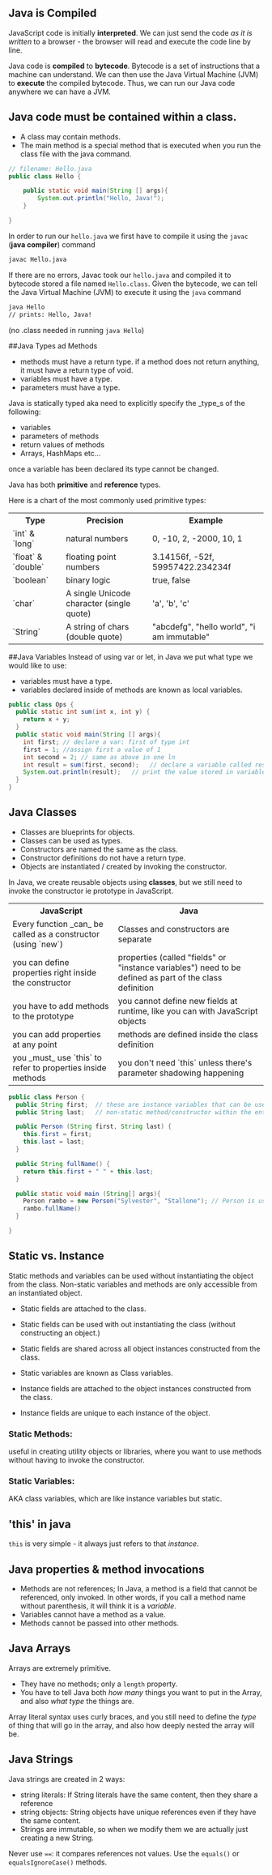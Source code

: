 ## Java is Compiled
JavaScript code is initially **interpreted**. We can just send the code *as it is written* to a browser - the browser will read and execute the code line by line.


Java code is **compiled** to **bytecode**. Bytecode is a set of instructions that a machine can understand. We can then use the Java Virtual Machine (JVM) to **execute** the compiled bytecode. Thus, we can run our Java code anywhere we can have a JVM.


## Java code must be contained within a class.
- A class may contain methods.
- The main method is a special method that is executed when you run the class file with the java command.

```java
// filename: Hello.java
public class Hello {

    public static void main(String [] args){
        System.out.println("Hello, Java!");
    }

}
```

In order to run our `hello.java` we first have to compile it using the `javac` (**java compiler**) command

```bash
javac Hello.java
```

If there are no errors, Javac took our `hello.java` and compiled it to bytecode stored a file named `Hello.class`. Given the bytecode, we can tell the Java Virtual Machine (JVM) to execute it using the `java` command

```bash
java Hello
// prints: Hello, Java!
```
(no .class needed in running `java Hello`)

##Java Types ad Methods
- methods must have a return type.
  if a method does not return anything, it must have a return type of void.
- variables must have a type.
- parameters must have a type.

Java is statically typed aka need to explicitly specify the \_type_s of the following:
- variables
- parameters of methods
- return values of methods
- Arrays, HashMaps etc...

once a variable has been declared its type cannot be changed.

Java has both **primitive** and **reference** types.

Here is a chart of the most commonly used primitive types:

<table>
  <tr>
    <th>Type</th>
    <th>Precision</th>
    <th>Example</th>
  </tr>
  <tr>
    <td>`int` & `long`</td>
    <td>natural numbers</td>
    <td>0, -10, 2, -2000, 10, 1</td>
  </tr>
  <tr>
    <td>`float` & `double`</td>
    <td>floating point numbers</td>
    <td>3.14156f, -52f, 59957422.234234f</td>
  </tr>
  <tr>
    <td>`boolean`</td>
    <td>binary logic</td>
    <td>true, false</td>
  </tr>
  <tr>
    <td>`char`</td>
    <td>A single Unicode character (single quote)</td>
    <td>'a', 'b', 'c'</td>
  </tr>
  <tr>
    <td>`String`</td>
    <td>A string of chars (double quote)</td>
    <td>"abcdefg", "hello world", "i am immutable"</td>
  </tr>
</table>

##Java Variables
Instead of using var or let, in Java we put what type we would like to use:
- variables must have a type.
- variables declared inside of methods are known as local variables.

```java
public class Ops {
  public static int sum(int x, int y) {
    return x + y;
  }
  public static void main(String [] args){
    int first; // declare a var: first of type int
    first = 1; //assign first a value of 1
    int second = 2; // same as above in one ln
    int result = sum(first, second);   // declare a variable called result of type int
    System.out.println(result);   // print the value stored in variable result
  }
}
```

## Java Classes
- Classes are blueprints for objects.
- Classes can be used as types.
- Constructors are named the same as the class.
- Constructor definitions do not have a return type.
- Objects are instantiated / created by invoking the constructor.

In Java, we create reusable objects using **classes**, but we still need to invoke the constructor ie prototype in JavaScript.

<table>
  <tr>
    <th>JavaScript</th>
    <th>Java</th>
  </tr>
  <tr>
    <td>Every function _can_ be called as a constructor (using `new`)</td>
    <td>Classes and constructors are separate</td>
  </tr>
  <tr>
    <td>you can define properties right inside the constructor</td>
    <td>properties (called "fields" or "instance variables") need to be defined as part of the class definition</td>
  </tr>
  <tr>
    <td>you have to add methods to the prototype</td>
    <td>you cannot define new fields at runtime, like you can with JavaScript objects</td>
  </tr>
  <tr>
    <td>you can add properties at any point</td>
    <td>methods are defined inside the class definition</td>
  </tr>
  <tr>
    <td>you _must_ use `this` to refer to properties inside methods</td>
    <td>you don't need `this` unless there's parameter shadowing happening</td>
  </tr>
</table>

```java
public class Person {
  public String first;  // these are instance variables that can be used in any
  public String last;   // non-static method/constructor within the entire class

  public Person (String first, String last) {
    this.first = first;
    this.last = last;
  }

  public String fullName() {
    return this.first + " " + this.last;
  }

  public static void main (String[] args){
    Person rambo = new Person("Sylvester", "Stallone"); // Person is used like other type declarations since it's a class
    rambo.fullName()
  }

}
```

## Static vs. Instance
Static methods and variables can be used without instantiating the object from the class.
Non-static variables and methods are only accessible from an instantiated object.

- Static fields are attached to the class.
- Static fields can be used with out instantiating the class (without constructing an object.)
- Static fields are shared across all object instances constructed from the class.
- Static variables are known as Class variables.

- Instance fields are attached to the object instances constructed from the class.
- Instance fields are unique to each instance of the object.

### Static Methods:
useful in creating utility objects or libraries, where you want to use methods without having to invoke the constructor.

### Static Variables:
AKA class variables, which are like instance variables but static.

## 'this' in java
`this` is very simple - it always just refers to that _instance_.

## Java properties & method invocations
- Methods are not references; In Java, a method is a field that cannot be referenced, only invoked. In other words, if you call a method name without parenthesis, it will think it is a _variable_.
- Variables cannot have a method as a value.
- Methods cannot be passed into other methods.

## Java Arrays
Arrays are extremely primitive.
- They have no methods; only a `length` property.
- You have to tell Java both _how many_ things you want to put in the Array, and also _what type_ the things are.

Array literal syntax uses curly braces, and you still need to define the _type_ of thing that will go in the array, and also how deeply nested the array will be.

## Java Strings
Java strings are created in 2 ways:
- string literals: If String literals have the same content, then they share a reference
- string objects: String objects have unique references even if they have the same content.
- Strings are immutable, so when we modify them we are actually just creating a new String.

Never use `==`: it compares references not values.
Use the `equals()` or `equalsIgnoreCase()` methods.
